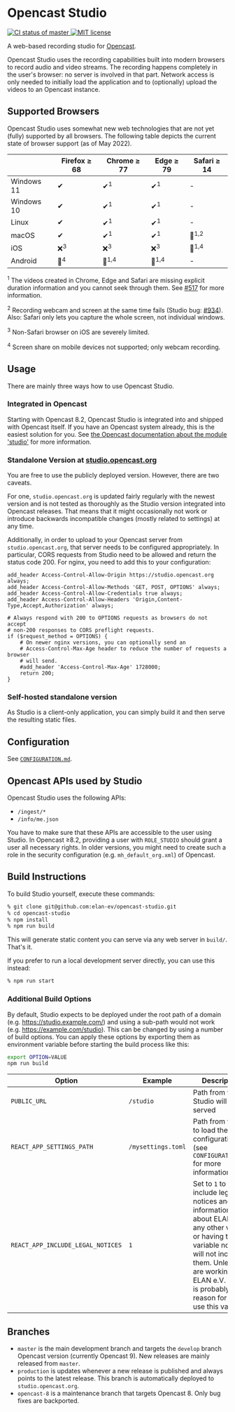 Opencast Studio
===============

[![CI status of master](https://img.shields.io/github/workflow/status/elan-ev/opencast-studio/Build%20&%20test/master)
](https://github.com/elan-ev/opencast-studio/actions?query=branch%3Amaster)
[![MIT license](https://img.shields.io/github/license/elan-ev/opencast-studio)
](https://github.com/elan-ev/opencast-studio/blob/master/LICENSE)

A web-based recording studio for [Opencast](https://opencast.org).

Opencast Studio uses the recording capabilities built into modern browsers to
record audio and video streams. The recording happens completely in the user's
browser: no server is involved in that part. Network access is only needed to
initially load the application and to (optionally) upload the videos to an
Opencast instance.


## Supported Browsers

Opencast Studio uses somewhat new web technologies that are not yet (fully) supported by all browsers.
The following table depicts the current state of browser support (as of May 2022).

|            | Firefox ≥ 68   | Chrome ≥ 77      | Edge ≥ 79        | Safari ≥ 14 |
| ---------- | -------------- | ---------------- | ---------------- | ----------- |
| Windows 11 | ✔              | ✔<sup>1</sup>    | ✔<sup>1</sup>    | -
| Windows 10 | ✔              | ✔<sup>1</sup>    | ✔<sup>1</sup>    | -
| Linux      | ✔              | ✔<sup>1</sup>    | ✔<sup>1</sup>    | -
| macOS      | ✔              | ✔<sup>1</sup>    | ✔<sup>1</sup>    | 🔶<sup>1,2</sup>
| iOS        | ❌<sup>3</sup> | ❌<sup>3</sup>   | ❌<sup>3</sup>   | 🔶<sup>1,4</sup>
| Android    | 🔶<sup>4</sup> | 🔶<sup>1,4</sup> | 🔶<sup>1,4</sup> | -

<sup>1</sup> The videos created in Chrome, Edge and Safari are missing explicit duration information and you cannot seek through them.
See [#517](https://github.com/elan-ev/opencast-studio/issues/517) for more information.

<sup>2</sup> Recording webcam and screen at the same time fails (Studio bug: [#934](https://github.com/elan-ev/opencast-studio/issues/934)). Also: Safari only lets you capture the whole screen, not individual windows.

<sup>3</sup> Non-Safari browser on iOS are severely limited.

<sup>4</sup> Screen share on mobile devices not supported; only webcam recording.


## Usage

There are mainly three ways how to use Opencast Studio.

### Integrated in Opencast

Starting with Opencast 8.2, Opencast Studio is integrated into and shipped with
Opencast itself. If you have an Opencast system already, this is the
easiest solution for you. See [the Opencast documentation about the module
'studio'](https://docs.opencast.org/develop/admin/#modules/studio/) for more
information.

### Standalone Version at [studio.opencast.org](https://studio.opencast.org)

You are free to use the publicly deployed version. However, there are two
caveats.

For one, `studio.opencast.org` is updated fairly regularly with the newest
version and is not tested as thoroughly as the Studio version integrated into
Opencast releases. That means that it might occasionally not work or introduce
backwards incompatible changes (mostly related to settings) at any time.

Additionally, in order to upload to your Opencast server from
`studio.opencast.org`, that server needs to be configured appropriately. In
particular, CORS requests from Studio need to be allowed and return the status
code 200. For nginx, you need to add this to your configuration:

```
add_header Access-Control-Allow-Origin https://studio.opencast.org always;
add_header Access-Control-Allow-Methods 'GET, POST, OPTIONS' always;
add_header Access-Control-Allow-Credentials true always;
add_header Access-Control-Allow-Headers 'Origin,Content-Type,Accept,Authorization' always;

# Always respond with 200 to OPTIONS requests as browsers do not accept
# non-200 responses to CORS preflight requests.
if ($request_method = OPTIONS) {
    # On newer nginx versions, you can optionally send an
    # Access-Control-Max-Age header to reduce the number of requests a browser
    # will send.
    #add_header 'Access-Control-Max-Age' 1728000;
    return 200;
}
```

### Self-hosted standalone version

As Studio is a client-only application, you can simply build it and then serve
the resulting static files.


## Configuration

See [`CONFIGURATION.md`](CONFIGURATION.md).

## Opencast APIs used by Studio

Opencast Studio uses the following APIs:

- `/ingest/*`
- `/info/me.json`

You have to make sure that these APIs are accessible to the user using Studio.
In Opencast ≥8.2, providing a user with `ROLE_STUDIO` should grant a user all necessary rights.
In older versions, you might need to create such a role in the security configuration (e.g. `mh_default_org.xml`) of Opencast.


## Build Instructions

To build Studio yourself, execute these commands:

```sh
% git clone git@github.com:elan-ev/opencast-studio.git
% cd opencast-studio
% npm install
% npm run build
```

This will generate static content you can serve via any web server in `build/`.
That's it.

If you prefer to run a local development server directly, you can use this
instead:

```sh
% npm run start
```

### Additional Build Options

By default, Studio expects to be deployed under the root path of a domain (e.g. https://studio.example.com/) and using a
sub-path would not work (e.g. https://example.com/studio). This can be changed by using a number of build options. You
can apply these options by exporting them as environment variable before starting the build process like this:

```sh
export OPTION=VALUE
npm run build
```

| Option                            | Example            | Description
| --------------------------------- | ------------------ | -----------
| `PUBLIC_URL`                      | `/studio`          | Path from which Studio will be served
| `REACT_APP_SETTINGS_PATH`         | `/mysettings.toml` | Path from which to load the configuration (see `CONFIGURATION.md` for more information)
| `REACT_APP_INCLUDE_LEGAL_NOTICES` | `1`                | Set to `1` to include legal notices and information about ELAN e.V., any other value or having this variable not set will not include them. Unless you are working for ELAN e.V. there is probably no reason for you to use this variable.


## Branches

- `master` is the main development branch and targets the `develop` branch Opencast version (currently Opencast 9). New releases are mainly released from `master`.
- `production` is updates whenever a new release is published and always points to the latest release. This branch is automatically deployed to `studio.opencast.org`.
- `opencast-8` is a maintenance branch that targets Opencast 8. Only bug fixes are backported.
